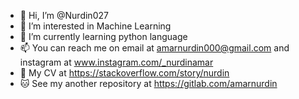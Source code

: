 - 👋 Hi, I’m @Nurdin027
- 👀 I’m interested in Machine Learning
- 🌱 I’m currently learning python language
- 📫 You can reach me on email at amarnurdin000@gmail.com
                      and instagram at www.instagram.com/_nurdinamar
- 📂 My CV at https://stackoverflow.com/story/nurdin
- 🐱 See my another repository at https://gitlab.com/amarnurdin

<!---
Nurdin027/Nurdin027 is a ✨ special ✨ repository because its `README.md` (this file) appears on your GitHub profile.
You can click the Preview link to take a look at your changes.
--->
